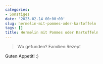```yaml
---
categories:
- Sonstiges
date: '2023-02-14 00:00:00'
slug: hermelin-mit-pommes-oder-kartoffeln
tags: []
title: Hermelin mit Pommes oder Kartoffeln
---
```



> Wo gefunden? Familien Rezept

Guten Appetit! :)